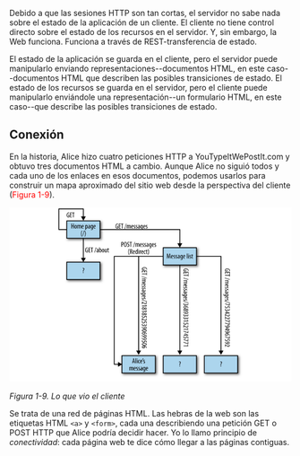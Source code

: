 Debido a que las sesiones HTTP son tan cortas, el servidor no sabe nada sobre el estado de la aplicación de un cliente. El cliente no tiene control directo sobre el estado de los recursos en el servidor. Y, sin embargo, la Web funciona. Funciona a través de REST-transferencia de estado.

El estado de la aplicación se guarda en el cliente, pero el servidor puede manipularlo enviando representaciones--documentos HTML, en este caso--documentos HTML que describen las posibles transiciones de estado. El estado de los recursos se guarda en el servidor, pero el cliente puede manipularlo enviándole una representación--un formulario HTML, en este caso--que describe las posibles transiciones de estado.

## Conexión

En la historia, Alice hizo cuatro peticiones HTTP a YouTypeItWePostIt.com y obtuvo tres documentos HTML a cambio. Aunque Alice no siguió todos y cada uno de los enlaces en esos documentos, podemos usarlos para construir un mapa aproximado del sitio web desde la perspectiva del cliente (<span style="color: red;">Figura 1-9</span>).

![Texto alternativo](./image/img-13.png)

*Figura 1-9. Lo que vio el cliente*

Se trata de una red de páginas HTML. Las hebras de la web son las etiquetas HTML `<a>` y `<form>`, cada una describiendo una petición GET o POST HTTP que Alice podría decidir hacer. Yo lo llamo principio de *conectividad*: cada página web te dice cómo llegar a las páginas contiguas.
